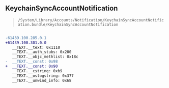 ## KeychainSyncAccountNotification

> `/System/Library/Accounts/Notification/KeychainSyncAccountNotification.bundle/KeychainSyncAccountNotification`

```diff

-61439.100.285.0.1
+61439.100.301.0.0
   __TEXT.__text: 0x1110
   __TEXT.__auth_stubs: 0x200
   __TEXT.__objc_methlist: 0x18c
-  __TEXT.__const: 0x98
+  __TEXT.__const: 0x90
   __TEXT.__cstring: 0xb9
   __TEXT.__oslogstring: 0x377
   __TEXT.__unwind_info: 0x68

```
